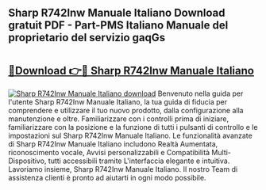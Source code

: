 ## Sharp R742Inw Manuale Italiano Download gratuit PDF - Part-PMS Italiano Manuale del proprietario del servizio gaqGs

# <h2><a href="http://dfbeuv5.blite.top/?on=Sharp+R742Inw+Manuale+Italiano">🔗Download 👉🔴 Sharp R742Inw Manuale Italiano</a></h2>

[![Sharp R742Inw Manuale Italiano download](https://i.imgur.com/lujVjoI.png)](http://dfbeuv5.blite.top/?on=Sharp+R742Inw+Manuale+Italiano)
Benvenuto nella guida per l'utente Sharp R742Inw Manuale Italiano, la tua guida di fiducia per comprendere e utilizzare il tuo nuovo prodotto, dalla configurazione alla manutenzione e oltre. Familiarizzare con i controlli prima di iniziare, familiarizzare con la posizione e la funzione di tutti i pulsanti di controllo e le impostazioni sul Sharp R742Inw Manuale Italiano. Le funzionalità avanzate di Sharp R742Inw Manuale Italiano includono Realtà Aumentata, riconoscimento vocale, Avvisi personalizzabili e Compatibilità Multi-Dispositivo, tutti accessibili tramite L'interfaccia elegante e intuitiva. Lavoriamo insieme, Sharp R742Inw Manuale Italiano. Il nostro Team di assistenza clienti è pronto ad aiutarti in ogni modo possibile.
